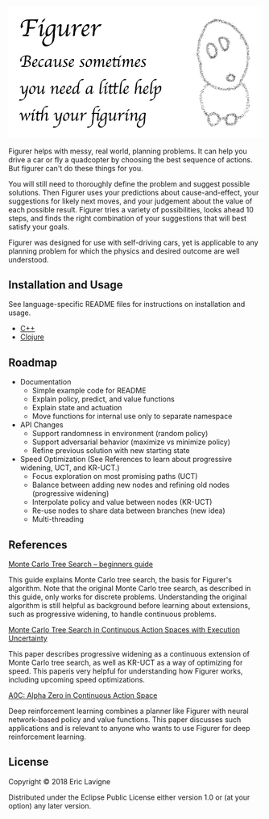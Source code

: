 ![Figurer: Sometimes you need a little help with your figuring](https://github.com/ericlavigne/figurer/raw/master/doc/images/figurer.png)

Figurer helps with messy, real world, planning problems. It can help
you drive a car or fly a quadcopter by choosing the best sequence
of actions. But figurer can't do these things for you.

You will still need to thoroughly define the problem and suggest possible
solutions. Then Figurer uses your predictions about cause-and-effect, your
suggestions for likely next moves, and your judgement about the value of
each possible result. Figurer tries a variety of possibilities,
looks ahead 10 steps, and finds the right combination of your suggestions
that will best satisfy your goals.

Figurer was designed for use with self-driving cars, yet is applicable
to any planning problem for which the physics and desired outcome are
well understood.

## Installation and Usage

See language-specific README files for instructions on installation and usage.

- [C++](https://github.com/ericlavigne/figurer/tree/master/cpp)
- [Clojure](https://github.com/ericlavigne/figurer/tree/master/clojure)

## Roadmap

- Documentation
  - Simple example code for README
  - Explain policy, predict, and value functions
  - Explain state and actuation
  - Move functions for internal use only to separate namespace
- API Changes
  - Support randomness in environment (random policy)
  - Support adversarial behavior (maximize vs minimize policy)
  - Refine previous solution with new starting state
- Speed Optimization (See References to learn about progressive widening, UCT, and KR-UCT.)
  - Focus exploration on most promising paths (UCT)
  - Balance between adding new nodes and refining old nodes (progressive widening)
  - Interpolate policy and value between nodes (KR-UCT)
  - Re-use nodes to share data between branches (new idea)
  - Multi-threading

## References

[Monte Carlo Tree Search – beginners guide](https://int8.io/monte-carlo-tree-search-beginners-guide/)

This guide explains Monte Carlo tree search, the basis for Figurer's algorithm. Note that
the original Monte Carlo tree search, as described in this guide, only works for discrete
problems. Understanding the original algorithm is still helpful as background before
learning about extensions, such as progressive widening, to handle continuous problems.

[Monte Carlo Tree Search in Continuous Action Spaces with Execution Uncertainty](https://github.com/ericlavigne/figurer/blob/master/doc/ijcai-16-104.pdf)

This paper describes progressive widening as a continuous extension of Monte Carlo tree
search, as well as KR-UCT as a way of optimizing for speed. This paperis very helpful for
understanding how Figurer works, including upcoming speed optimizations.

[A0C: Alpha Zero in Continuous Action Space](https://github.com/ericlavigne/figurer/blob/master/doc/arxiv-1805-09613.pdf)

Deep reinforcement learning combines a planner like Figurer with neural network-based
policy and value functions. This paper discusses such applications and is relevant to
anyone who wants to use Figurer for deep reinforcement learning.

## License

Copyright © 2018 Eric Lavigne

Distributed under the Eclipse Public License either version 1.0 or (at
your option) any later version.
